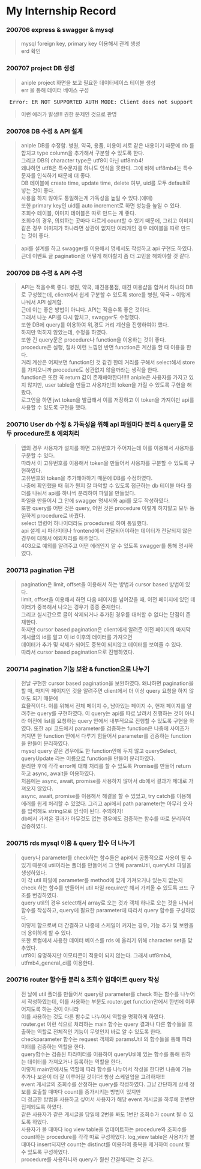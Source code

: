 # My Internship Record 

### 200706 express & swagger & mysql
> mysql foreign key, primary key 이용해서 관계 생성           
> erd 확인            

### 200707 project DB 생성
> aniple project 화면을 보고 필요한 데이터베이스 테이블 생성          
> err 을 통해 데이터 베이스 구성                  
<pre> Error: ER_NOT_SUPPORTED_AUTH_MODE: Client does not support authentication protocol requested by server; consider upgrading MySQL client        </pre>  
> 이런 에러가 발생!!! 권한 문제인 것으로 판명

### 200708 DB 수정 & API 설계
> aniple DB를 수정함. 병원, 약국, 용품, 미용이 서로 같은 내용이기 때문에 db 를 합치고 type column을 추가해서 구분할 수 있도록 한다.             
> 그리고 DB의 character type은 utf8이 아닌 utf8mb4!              
> 왜냐하면 utf8은 특수문자를 하나도 인식을 못한다. 그에 비해 utf8mb4는 특수문자를 인식하기 때문에 더 좋다.       
> DB 테이블에 create time, update time, delete 여부, uid를 모두 default로 넣는 것이 좋다.       
> 사용을 하지 않아도 통일하는게 가독성을 높일 수 있다.(애매)             
> 또한 primary key인 uid를 auto increment로 하면 성능을 높일 수 있다.         
> 조회수 테이블, 이미지 테이블은 따로 만드는 게 좋다.         
> 조회수의 경우, 의뢰하는 곳마다 다르게 count할 수 있기 때문에, 그리고 이미지 같은 경우 이미지가 하나라면 상관이 없지만 여러개인 경우 테이블을 따로 만드는 것이 좋다.             


> api를 설계를 하고 swagger를 이용해서 명세서도 작성하고 api 구현도 하였다.      
> 근데 이벤트 글 pagination을 어떻게 해야할지 좀 더 고민을 해봐야할 것 같다.

### 200709 DB 수정 & API 수정
> API는 적을수록 좋다. 병원, 약국, 애견용품점, 애견 미용샵을 합쳐서 하나의 DB로 구성했는데, client에서 쉽게 구분할 수 있도록 store를 병원, 약국 ~ 이렇게 나눠서 API 설계함.           
> 근데 이는 좋은 방법이 아니다. API는 적을수록 좋은 것이다.         
> 그래서 나눈 API를 다시 합치고, swagger도 수정했다.              
> 또한 DB에 query를 이용하여 위,경도 거리 계산을 진행하여야 했다.          
> 하지만 먹히지 않았는데, 수정을 하였다.            
> 또한 긴 query문은 procedure나 function을 이용하는 것이 좋다.          
> procedure은 실행, 절차 이런 느낌인 반면 function은 계산을 할 때 이용을 한다.           
> 거리 계산은 어찌보면 function인 것 같긴 한데 거리를 구해서 select해서 store를 가져오니까 procedure도 상관없지 않을까라는 생각을 한다.               
> function은 또한 꼭 return 값이 존재해야한다!!!!! 
> aniple은 사용자를 가지고 있지 않지만, user table을 만들고 사용자만의 token을 가질 수 있도록 구현을 해봤다.         
> 로그인을 하면 jwt token을 발급해서 이를 저장하고 이 token을 가져야만 api를 사용할 수 있도록 구현을 했다.               

### 200710 User db 수정 & 가독성을 위해 api 파일마다 분리 & query를 모두 procedure로 & 예외처리
> 앱의 경우 사용자가 설치를 하면 고유번호가 주어지는데 이를 이용해서 사용자를 구분할 수 있다.         
> 따라서 이 고유번호를 이용해서 token을 만들어서 사용자를 구분할 수 있도록 구현하였다.         
> 고유번호와 token을 추가해야하기 때문에 DB를 수정하였다.            
> 나중에 확인했을 때 뭐가 뭔지 잘 파악할 수 있도록 접근하는 db 테이블 마다 폴더를 나눠서 api를 하나씩 분리하여 파일을 만들었다.        
> 파일을 만들어서 그 안에 swagger 명세서와 api를 모두 작성하였다.         
> 또한 query를 어떤 것은 query, 어떤 것은 procedure 이렇게 하지말고 모두 동일하게 procedure로 바꿨다.      
> select 명령어 하나이더라도 procedure로 하여 통일했다.       
> api 설계 시 파라미터나 frontend에서 전달되어야하는 데이터가 전달되지 않은 경우에 대해서 예외처리를 해주었다.      
> 403으로 예외를 알려주고 어떤 에러인지 알 수 있도록 swagger를 통해 명시하였다.          

### 200713  pagination 구현
> pagination은 limit, offset을 이용해서 하는 방법과 cursor based 방법이 있다.       
> limit, offset을 이용해서 하면 다음 페이지를 넘어갔을 때, 이전 페이지에 있던 데이터가 중복해서 나오는 경우가 종종 존재한다.        
> 그리고 실시간으로 글이 삭제되거나 추가된 경우를 대처할 수 없다는 단점이 존재한다.          
> 하지만 cursor based pagination은 client에게 알려준 이전 페이지의 마지막 게시글의 id를 알고 이 id 이후의 데이터를 가져오면         
> 데이터가 추가 및 삭제가 되어도 중복이 되지않고 데이터를 보여줄 수 있다.       
> 따라서 cursor based pagination으로 진행하였다.      

### 200714 pagination 기능 보완 & function으로 나누기
> 전날 구현한 cursor based pagination을 보완하였다. 왜냐하면 pagination을 할 때, 마지막 페이지인 것을 알려주면 client에서 더 이상 query 요청을 하지 않아도 되기 때문에      
> 효율적이다. 이를 위해서 전체 페이지 수, 남아있는 페이지 수, 현재 페이지를 알려주는 query를 구현하였다. 
> 이 query는 api를 따로 날려서 진행하는 것이 아니라 이전에 list를 요청하는 query 안에서 내부적으로 진행할 수 있도록 구현을 하였다. 
> 또한 api 코드에서 parameter를 검증하는 function은 나중에 사이즈가 커지면 한 function 안에서 다루기 힘들어서 parameter를 검증하는 function을 만들어 분리하였다.           
> mysql query 같은 경우에도 한 function안에 두지 않고 querySelect, queryUpdate 라는 이름으로 function을 만들어 분리하였다.        
> 분리한 후에 각각 error에 대해 처리를 할 수 있도록 Promise를 만들어 return 하고 async, await을 이용하였다.         
> 처음에는 async, await, promise를 사용하지 않아서 db에서 결과가 제대로 가져오지 않았다.      
> async, await, promise를 이용해서 해결을 할 수 있었고, try catch를 이용해 에러를 쉽게 처리할 수 있었다. 
> 그리고 api에서 path parameter는 아무리 숫자를 입력해도 string으로 인식이 된다. 주의하자!             
> db에서 가져온 결과가 아무것도 없는 경우에도 검증하는 함수를 따로 분리하여 검증하였다.    

### 200715 rds mysql 이용 & query 함수 더 나누기
> query나 parameter를 check하는 함수들은 api에서 공통적으로 사용이 될 수 있기 때문에 util이라는 폴더를 만들어서 그 안에 paramUtil, queryUtil 파일을 생성하였다.       
> 이 각 util 파일에 parameter를 method에 맞게 가져오거나 있는지 없는지 check 하는 함수를 만들어서 util 파일 require만 해서 가져올 수 있도록 코드 구조를 변경하였다.     
> query util의 경우 select해서 array로 오는 것과 객체 하나로 오는 것을 나눠서 함수를 작성하고, query에 필요한 parameter에 따라서 query 함수를 구성하였다.      
> 이렇게 함으로써 더 간결하고 나중에 스케일이 커지는 경우, 기능 추가 및 보완을 더 용이하게 할 수 있다.         
> 또한 로컬에서 사용한 데이터 베이스를 rds 에 올리기 위해 character set을 맞추었다.        
> utf8이 유명하지만 이모티콘이 적용이 되지 않는다. 그래서 utf8mb4, utfmb4_general_ci를 이용한다.      

### 200716 router 함수들 분리 & 조회수 업데이트 query 작성
> 전 날에 util 폴더를 만들어서 query랑 parameter를 check 하는 함수를 나누어서 작성하였는데, 이를 사용하는 부분도 router.get function안에서 한번에 이루어지도록 하는 것이 아니라     
> 이를 사용하는 것도 다른 함수로 나누어서 역할을 명확하게 하였다.      
> router.get 이런 식으로 처리하는 main 함수는 query 결과나 다른 함수들을 호출하는 역할로 전체적인 기능이 무엇인지 바로 알 수 있도록 한다.       
> checkparameter 함수는 request 객체와 paramsUtil 의 함수들을 통해 파라미터를 검증하는 역할을 한다.    
> query함수는 검증된 파라미터를 이용하여 queryUtil에 있는 함수를 통해 원하는 데이터를 가져오거나 등록하는 역할을 한다.       
> 이렇게 main안에서도 역할에 따라 함수를 나누어서 작성을 한다면 나중에 기능 추가나 보완이 더 잘 이루어질 것이다! 항상 스케일업을 고려하자!!!       
> event 게시글의 조회수를 산정하는 query를 작성하였다. 그냥 간단하게 상세 정보를 호출할 때마다 count를 증가시키는 방법이 있지만       
> 더 정교한 방법을 사용하고 싶어서 사용자가 해당 event 게시글을 하루에 한번만 집계되도록 하였다.       
> 같은 사용자가 같은 게시글을 당일에 2번을 봐도 1번만 조회수가 count 될 수 있도록 하였다.       
> 사용자가 볼 때마다 log view table을 업데이트하는 procedure와 조회수를 count하는 procedure를 각각 따로 구성하였다. 
> log_view table은 사용자가 볼 때마다 insert되지만 count는 distinct를 이용하여 중복을 제거하여 count 될 수 있도록 구성하였다.      
> procedure를 사용하니까 query가 훨씬 간결해지는 것 같다.       

